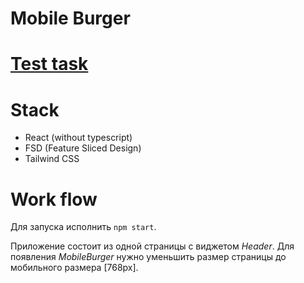 # Mobile Burger

# [Test task](https://docs.google.com/document/d/1BC_nTClVrKMRW6bq3YObVLBgvvLyywQTxl6k7s0zmKo/edit)

# Stack

- React (without typescript)
- FSD (Feature Sliced  Design)
- Tailwind CSS

# Work flow

Для запуска исполнить `npm start`. 

Приложение состоит из одной страницы с виджетом _Header_. Для появления _MobileBurger_ нужно уменьшить размер страницы до мобильного размера [768px]. 
